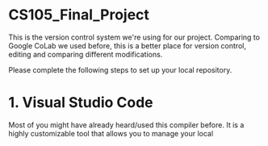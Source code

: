 # CS105_Final_Project

This is the version control system we're using for our project. Comparing to Google CoLab we used before, this is a better place for version control, editing and comparing different modifications.

Please complete the following steps to set up your local repository.

# 1. Visual Studio Code

Most of you might have already heard/used this compiler before. It is a highly customizable tool that allows you to manage your local 
